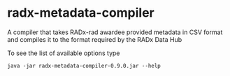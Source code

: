 # radx-metadata-compiler
A compiler that takes RADx-rad awardee provided metadata in CSV format and compiles it to the format required by the RADx Data Hub

To see the list of available options type

```shell
java -jar radx-metadata-compiler-0.9.0.jar --help
```
